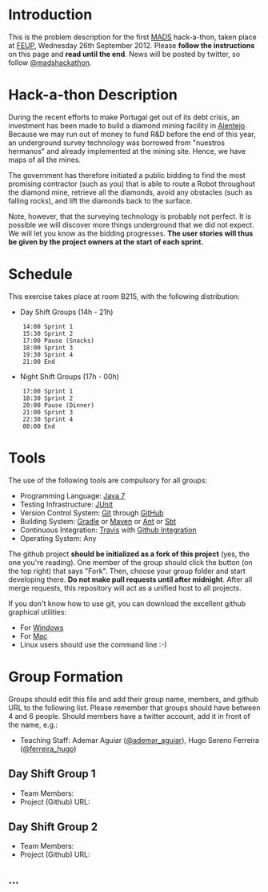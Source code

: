 # Introduction

This is the problem description for the first [MADS](https://sigarra.up.pt/feup/disciplinas_GERAL.FormView?P_ANO_LECTIVO=2012/2013&P_CAD_CODIGO=EIC0062&P_PERIODO=1S) hack-a-thon, taken place at [FEUP](http://www.fe.up.pt), Wednesday 26th September 2012. Please **follow the instructions** on this page and **read until the end**. News will be posted by twitter, so follow [@madshackathon](https://twitter.com/madshackathon).

# Hack-a-thon Description

During the recent efforts to make Portugal get out of its debt crisis, an investment has been made to build a diamond mining facility in [Alentejo](http://en.wikipedia.org/wiki/Alentejo). Because we may run out of money to fund R&D before the end of this year, an underground survey technology was borrowed from "nuestros hermanos" and already implemented at the mining site. Hence, we have maps of all the mines.

The government has therefore initiated a public bidding to find the most promising contractor (such as you) that is able to route a Robot throughout the diamond mine, retrieve all the diamonds, avoid any obstacles (such as falling rocks), and lift the diamonds back to the surface.

Note, however, that the surveying technology is probably not perfect. It is possible we will discover more things underground that we did not expect. We will let you know as the bidding progresses. **The user stories will thus be given by the project owners at the start of each sprint.**

# Schedule

This exercise takes place at room B215, with the following distribution:

* Day Shift Groups (14h - 21h)
```
    14:00 Sprint 1
    15:30 Sprint 2
    17:00 Pause (Snacks)
    18:00 Sprint 3
    19:30 Sprint 4
    21:00 End
```

* Night Shift Groups (17h - 00h)
```
    17:00 Sprint 1
    18:30 Sprint 2
    20:00 Pause (Dinner)
    21:00 Sprint 3
    22:30 Sprint 4
    00:00 End
```

# Tools

The use of the following tools are compulsory for all groups:

* Programming Language: [Java 7](http://www.oracle.com/technetwork/java/javase/downloads/jdk7u7-downloads-1836413.html)
* Testing Infrastructure: [JUnit](http://www.junit.org)
* Version Control System: [Git](http://git-scm.com) through [GitHub](https://github.com)
* Building System: [Gradle](http://www.gradle.org) or [Maven](http://maven.apache.org) or [Ant](http://ant.apache.org) or [Sbt](http://www.scala-sbt.org)
* Continuous Integration: [Travis](http://about.travis-ci.org/docs/user/languages/java/) with [Github Integration](http://about.travis-ci.org/docs/user/getting-started/)
* Operating System: Any

The github project **should be initialized as a fork of this project** (yes, the one you're reading). One member of the group should click the button (on the top right) that says "Fork". Then, choose your group folder and start developing there. **Do not make pull requests until after midnight**. After all merge requests, this repository will act as a unified host to all projects.

If you don't know how to use git, you can download the excellent github graphical utilities:

* For [Windows](http://windows.github.com)
* For [Mac](http://mac.github.com)
* Linux users should use the command line :-)

# Group Formation

Groups should edit this file and add their group name, members, and github URL to the following list. Please remember that groups should have between 4 and 6 people. Should members have a twitter account, add it in front of the name, e.g.:

* Teaching Staff: Ademar Aguiar ([@ademar_aguiar](https://twitter.com/ademar_aguiar)), Hugo Sereno Ferreira ([@ferreira_hugo](https://twitter.com/ferreira_hugo))

## Day Shift Group 1

* Team Members:
* Project (Github) URL:

## Day Shift Group 2

* Team Members:
* Project (Github) URL:

## ...